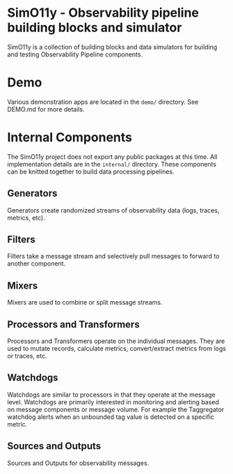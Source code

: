 # SimO11y - Observability pipeline building blocks and simulator

SimO11y is a collection of building blocks and data simulators for building and testing Observability
Pipeline components.

# Demo
Various demonstration apps are located in the `demo/` directory.  See DEMO.md for more details.

# Internal Components
The SimO11y project does not export any public packages at this time.  All implementation details are
in the `internal/` directory.  These components can be knitted together to build data processing
pipelines.

## Generators
Generators create randomized streams of observability data (logs, traces, metrics, etc).

## Filters
Filters take a message stream and selectively pull messages to forward to another component.

## Mixers
Mixers are used to combine or split message streams.

## Processors and Transformers
Processors and Transformers operate on the individual messages.  They are used to mutate records,
calculate metrics, convert/extract metrics from logs or traces, etc.

## Watchdogs
Watchdogs are similar to processors in that they operate at the message level.  Watchdogs are
primarily interested in monitoring and alerting based on message components or message volume.  For
example the Taggregator watchdog alerts when an unbounded tag value is detected on a specific metric.

## Sources and Outputs
Sources and Outputs for observability messages.
